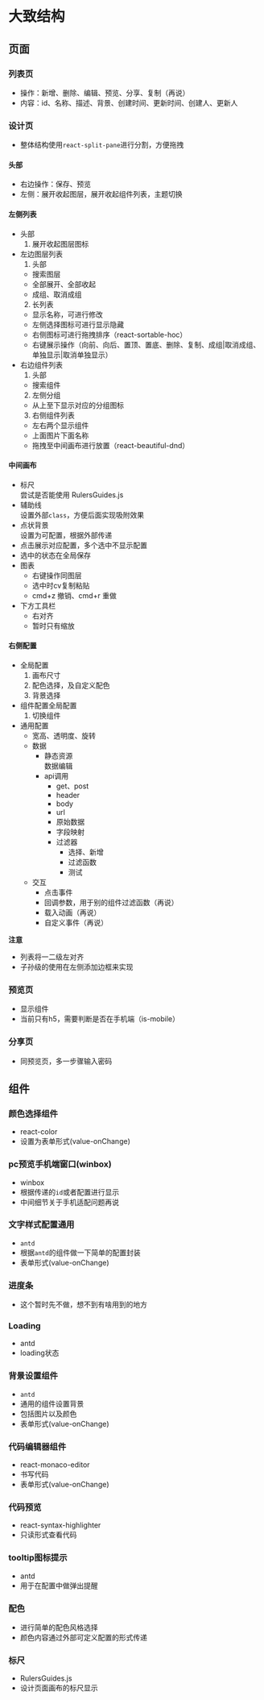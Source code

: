 
# 大致结构    

## 页面
### 列表页  
- 操作：新增、删除、编辑、预览、分享、复制（再说）  
- 内容：id、名称、描述、背景、创建时间、更新时间、创建人、更新人  
### 设计页
- 整体结构使用`react-split-pane`进行分割，方便拖拽    
#### 头部
- 右边操作：保存、预览
- 左侧：展开收起图层，展开收起组件列表，主题切换  

#### 左侧列表  
- 头部  
  1. 展开收起图层图标  
- 左边图层列表  
  1. 头部
    - 搜索图层  
    - 全部展开、全部收起  
    - 成组、取消成组    
  2. 长列表  
    - 显示名称，可进行修改  
    - 左侧选择图标可进行显示隐藏  
    - 右侧图标可进行拖拽排序（react-sortable-hoc）  
    - 右键展示操作（向前、向后、置顶、置底、删除、复制、成组|取消成组、单独显示|取消单独显示）  
- 右边组件列表  
  1. 头部  
    - 搜索组件  
  2. 左侧分组  
    - 从上至下显示对应的分组图标
  3. 右侧组件列表  
    - 左右两个显示组件  
    - 上面图片下面名称   
    - 拖拽至中间画布进行放置（react-beautiful-dnd）    
#### 中间画布  
- 标尺  
  尝试是否能使用 RulersGuides.js  
- 辅助线  
  设置外部`class`，方便后面实现吸附效果  
- 点状背景  
  设置为可配置，根据外部传递  
- 点击展示对应配置，多个选中不显示配置  
- 选中的状态在全局保存  
- 图表  
  <!-- - 使用流式布局  
  - 右边两角拖动放大缩小  
  - 右上角图标排序   -->  
  - 右键操作同图层  
  - 选中时cv复制粘贴  
  - cmd+z 撤销、cmd+r 重做  
- 下方工具栏  
  - 右对齐  
  - 暂时只有缩放  

#### 右侧配置  
- 全局配置  
  1. 画布尺寸  
  2. 配色选择，及自定义配色    
  3. 背景选择  
- 组件配置全局配置  
  1. 切换组件  
- 通用配置  
  - 宽高、透明度、旋转  
  - 数据  
    - 静态资源  
      数据编辑
    - api调用  
      - get、post  
      - header  
      - body  
      - url  
      - 原始数据  
      - 字段映射  
      - 过滤器  
        - 选择、新增  
        - 过滤函数  
        - 测试  
  - 交互  
    - 点击事件  
    - 回调参数，用于别的组件过滤函数（再说）  
    - 载入动画（再说） 
    - 自定义事件（再说）  



**注意**  
  - 列表将一二级左对齐  
  - 子孙级的使用在左侧添加边框来实现  
### 预览页  
- 显示组件  
- 当前只有h5，需要判断是否在手机端（is-mobile）  

### 分享页  
- 同预览页，多一步骤输入密码  

## 组件  

### 颜色选择组件  
- react-color  
- 设置为表单形式(value-onChange)  
### pc预览手机端窗口(winbox)  
- winbox  
- 根据传递的`id`或者配置进行显示  
- 中间细节关于手机适配问题再说  
### 文字样式配置通用  
- `antd`  
- 根据`antd`的组件做一下简单的配置封装  
- 表单形式(value-onChange)  

### 进度条  
- 这个暂时先不做，想不到有啥用到的地方  

### Loading  
- antd  
- loading状态  

### 背景设置组件  
- `antd`  
- 通用的组件设置背景  
- 包括图片以及颜色   
- 表单形式(value-onChange)  

### 代码编辑器组件  
- react-monaco-editor  
- 书写代码  
- 表单形式(value-onChange)  

### 代码预览  
- react-syntax-highlighter  
- 只读形式查看代码  

### tooltip图标提示  
- antd  
- 用于在配置中做弹出提醒   

### 配色  
- 进行简单的配色风格选择  
- 颜色内容通过外部可定义配置的形式传递  

### 标尺  
- RulersGuides.js  
- 设计页面画布的标尺显示  
